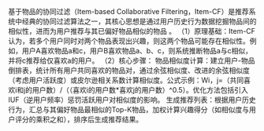 基于物品的协同过滤（Item-based Collaborative Filtering，Item-CF）是推荐系统中经典的协同过滤算法之一，其核心思想是通过用户历史行为数据挖掘物品间的相似性，进而为用户推荐与其已偏好物品相似的物品 。
（1）原理基础：Item-CF认为，若多个用户同时对两个物品表现出兴趣，则这两个物品可能存在相似性。例如，用户A喜欢物品a和c，用户B喜欢物品a、b、c，则系统推断物品a与c相似，并将c推荐给仅喜欢a的用户。
（2）核心步骤：
物品相似度计算：建立用户-物品倒排表，统计所有用户共同喜欢的物品对，通过余弦相似度、改进的余弦相似度（考虑用户活跃度）或皮尔逊相关系数计算相似度。公式示例：Wi，j=（共同喜欢i和j的用户数）/（（喜欢i的用户数*喜欢j的用户数）^0.5）。优化方法包括引入IUF（逆用户频率）惩罚活跃用户对相似度的影响。
生成推荐列表：根据用户历史行为，汇总与其偏好物品最相似的Top-K物品，加权计算兴趣得分（如相似度与用户评分的乘积之和），排序后生成推荐结果。
